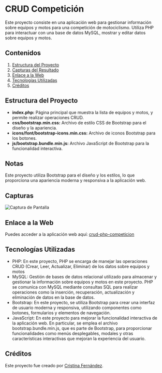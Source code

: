 # CRUD Competición

Este proyecto consiste en una aplicación web para gestionar información sobre equipos y motos para una competición de motociclismo. Utiliza PHP para interactuar con una base de datos MySQL, mostrar y editar datos sobre equipos y motos.

## Contenidos

1. [Estructura del Proyecto](#estructura-del-proyecto)
2. [Capturas del Resultado](#capturas)
3. [Enlace a la Web](#enlace-a-la-web)
4. [Tecnologías Utilizadas](#tecnologías-utilizadas)
5. [Créditos](#créditos)

## Estructura del Proyecto

- **index.php:** Página principal que muestra la lista de equipos y motos, y permite realizar operaciones CRUD.
- **css/bootstrap.min.css:** Archivo de estilo CSS de Bootstrap para el diseño y la apariencia.
- **icons/font/bootstrap-icons.min.css:** Archivo de iconos Bootstrap para los botones.
- **js/bootstrap.bundle.min.js:** Archivo JavaScript de Bootstrap para la funcionalidad interactiva.

## Notas

Este proyecto utiliza Bootstrap para el diseño y los estilos, lo que proporciona una apariencia moderna y responsiva a la aplicación web.

## Capturas

![Captura de Pantalla](https://github.com/CristinaFdezFdez/crud-php-competicion/assets/155740893/d0bfec59-0ade-4d7e-814c-2705c1376dfc)

## Enlace a la Web

Puedes acceder a la aplicación web aquí: [crud-php-competicion](https://cristinafernandezfernandez.000webhostapp.com/crud-php-competicion/index.php)

## Tecnologías Utilizadas

- PHP: En este proyecto, PHP se encarga de manejar las operaciones   CRUD (Crear, Leer, Actualizar, Eliminar) de los datos sobre equipos y motos
- MySQL: Gestión de bases de datos relacional utilizado para almacenar y gestionar la información sobre equipos y motos en este proyecto. PHP se comunica con MySQL mediante consultas SQL para realizar operaciones como la inserción, recuperación, actualización y eliminación de datos en la base de datos.
- Bootstrap: En este proyecto, se utiliza Bootstrap para crear una interfaz de usuario moderna y responsiva, utilizando componentes como botones, formularios y elementos de navegación.
- JavaScript: En este proyecto para mejorar la funcionalidad interactiva de la aplicación web. En particular, se emplea el archivo bootstrap.bundle.min.js, que es parte de Bootstrap, para proporcionar funcionalidades como menús desplegables, modales y otras características interactivas que mejoran la experiencia del usuario.

## Créditos

Este proyecto fue creado por [Cristina Fernández](https://github.com/CristinaFdezFdez/).
